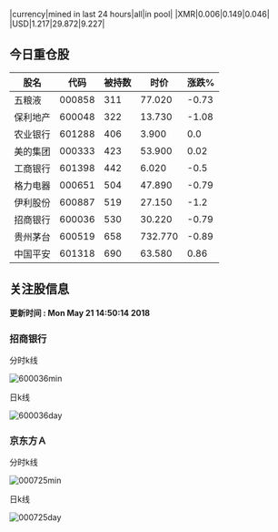 |currency|mined in last 24 hours|all|in pool|
|XMR|0.006|0.149|0.046|
|USD|1.217|29.872|9.227|

## 今日重仓股 

|股名|代码|被持数|时价|涨跌%|
|---|---|---|---|---|
|五粮液|000858|311|77.020|-0.73|
|保利地产|600048|322|13.730|-1.08|
|农业银行|601288|406|3.900|0.0|
|美的集团|000333|423|53.900|0.02|
|工商银行|601398|442|6.020|-0.5|
|格力电器|000651|504|47.890|-0.79|
|伊利股份|600887|519|27.150|-1.2|
|招商银行|600036|530|30.220|-0.79|
|贵州茅台|600519|658|732.770|-0.89|
|中国平安|601318|690|63.580|0.86|

## 关注股信息
**更新时间 : Mon May 21 14:50:14 2018**
### 招商银行 
分时k线

![600036min](http://image.sinajs.cn/newchart/min/n/sh600036.gif)

日k线

![600036day](http://image.sinajs.cn/newchart/daily/n/sh600036.gif)

### 京东方Ａ 
分时k线

![000725min](http://image.sinajs.cn/newchart/min/n/sz000725.gif)

日k线

![000725day](http://image.sinajs.cn/newchart/daily/n/sz000725.gif)
